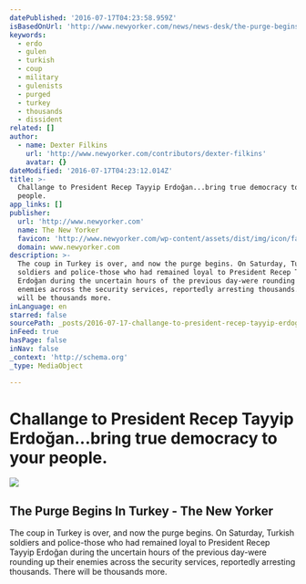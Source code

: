 ```yaml
---
datePublished: '2016-07-17T04:23:58.959Z'
isBasedOnUrl: 'http://www.newyorker.com/news/news-desk/the-purge-begins-in-turkey'
keywords:
  - erdo
  - gulen
  - turkish
  - coup
  - military
  - gulenists
  - purged
  - turkey
  - thousands
  - dissident
related: []
author:
  - name: Dexter Filkins
    url: 'http://www.newyorker.com/contributors/dexter-filkins'
    avatar: {}
dateModified: '2016-07-17T04:23:12.014Z'
title: >-
  Challange to President Recep Tayyip Erdoğan...bring true democracy to your
  people.
app_links: []
publisher:
  url: 'http://www.newyorker.com'
  name: The New Yorker
  favicon: 'http://www.newyorker.com/wp-content/assets/dist/img/icon/favicon.ico'
  domain: www.newyorker.com
description: >-
  The coup in Turkey is over, and now the purge begins. On Saturday, Turkish
  soldiers and police-those who had remained loyal to President Recep Tayyip
  Erdoğan during the uncertain hours of the previous day-were rounding up their
  enemies across the security services, reportedly arresting thousands. There
  will be thousands more.
inLanguage: en
starred: false
sourcePath: _posts/2016-07-17-challange-to-president-recep-tayyip-erdoganbring-true-dem.md
inFeed: true
hasPage: false
inNav: false
_context: 'http://schema.org'
_type: MediaObject

---
```

# Challange to President Recep Tayyip Erdoğan...bring true democracy to your people.

<article style=""><img src="https://s3-us-west-2.amazonaws.com/the-grid-img/p/1aee6a2380357dbc1c3c7731aa12ae6347f10af3.jpg" /><h1>The Purge Begins In Turkey - The New Yorker</h1><p>The coup in Turkey is over, and now the purge begins. On Saturday, Turkish soldiers and police-those who had remained loyal to President Recep Tayyip Erdoğan during the uncertain hours of the previous day-were rounding up their enemies across the security services, reportedly arresting thousands. There will be thousands more.</p></article>